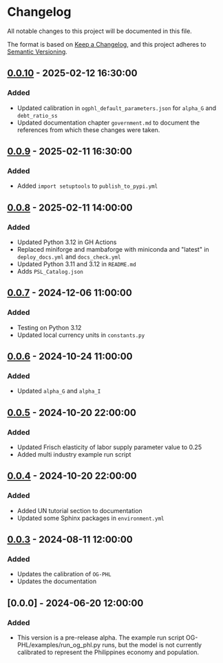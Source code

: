 # Changelog

All notable changes to this project will be documented in this file.

The format is based on [Keep a Changelog](https://keepachangelog.com/en/1.0.0/),
and this project adheres to [Semantic Versioning](https://semver.org/spec/v2.0.0.html).

## [0.0.10] - 2025-02-12 16:30:00

### Added

- Updated calibration in `ogphl_default_parameters.json` for `alpha_G` and `debt_ratio_ss`
- Updated documentation chapter `government.md` to document the references from which these changes were taken.

## [0.0.9] - 2025-02-11 16:30:00

### Added

- Added `import setuptools` to `publish_to_pypi.yml`

## [0.0.8] - 2025-02-11 14:00:00

### Added

- Updated Python 3.12 in GH Actions
- Replaced miniforge and mambaforge with miniconda and "latest" in `deploy_docs.yml` and `docs_check.yml`
- Updated Python 3.11 and 3.12 in `README.md`
- Adds `PSL_Catalog.json`

## [0.0.7] - 2024-12-06 11:00:00

### Added

- Testing on Python 3.12
- Updated local currency units in `constants.py`

## [0.0.6] - 2024-10-24 11:00:00

### Added

- Updated `alpha_G` and `alpha_I`

## [0.0.5] - 2024-10-20 22:00:00

### Added

- Updated Frisch elasticity of labor supply parameter value to 0.25
- Added multi industry example run script

## [0.0.4] - 2024-10-20 22:00:00

### Added

- Added UN tutorial section to documentation
- Updated some Sphinx packages in `environment.yml`

## [0.0.3] - 2024-08-11 12:00:00

### Added

- Updates the calibration of `OG-PHL`
- Updates the documentation

## [0.0.0] - 2024-06-20 12:00:00

### Added

- This version is a pre-release alpha. The example run script OG-PHL/examples/run_og_phl.py runs, but the model is not currently calibrated to represent the Philippines economy and population.

[0.0.10]: https://github.com/EAPD-DRB/OG-PHL/compare/v0.0.9...v0.0.10
[0.0.9]: https://github.com/EAPD-DRB/OG-PHL/compare/v0.0.8...v0.0.9
[0.0.8]: https://github.com/EAPD-DRB/OG-PHL/compare/v0.0.7...v0.0.8
[0.0.7]: https://github.com/EAPD-DRB/OG-PHL/compare/v0.0.6...v0.0.7
[0.0.6]: https://github.com/EAPD-DRB/OG-PHL/compare/v0.0.4...v0.0.6
[0.0.5]: https://github.com/EAPD-DRB/OG-PHL/compare/v0.0.4...v0.0.5
[0.0.4]: https://github.com/EAPD-DRB/OG-PHL/compare/v0.0.3...v0.0.4
[0.0.3]: https://github.com/EAPD-DRB/OG-PHL/compare/v0.0.0...v0.0.3
